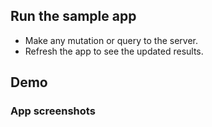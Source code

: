 ## Run the sample app

- Make any mutation or query to the server.
- Refresh the app to see the updated results.


## Demo

### App screenshots


